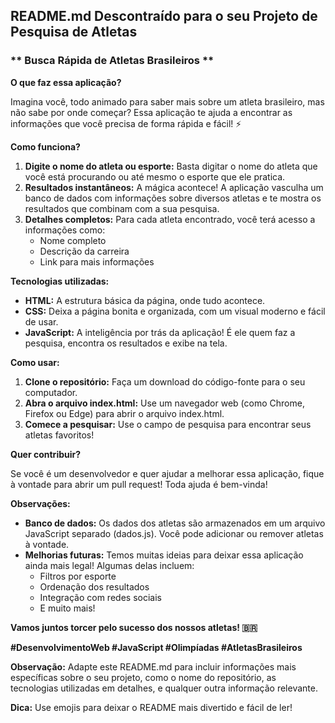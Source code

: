 ## **README.md Descontraído para o seu Projeto de Pesquisa de Atletas**

### ** Busca Rápida de Atletas Brasileiros **

**O que faz essa aplicação?**

Imagina você, todo animado para saber mais sobre um atleta brasileiro, mas não sabe por onde começar? Essa aplicação te ajuda a encontrar as informações que você precisa de forma rápida e fácil! ⚡

**Como funciona?**

1. **Digite o nome do atleta ou esporte:** Basta digitar o nome do atleta que você está procurando ou até mesmo o esporte que ele pratica.
2. **Resultados instantâneos:** A mágica acontece! A aplicação vasculha um banco de dados com informações sobre diversos atletas e te mostra os resultados que combinam com a sua pesquisa.
3. **Detalhes completos:** Para cada atleta encontrado, você terá acesso a informações como:
   * Nome completo
   * Descrição da carreira
   * Link para mais informações

**Tecnologias utilizadas:**

* **HTML:** A estrutura básica da página, onde tudo acontece.
* **CSS:** Deixa a página bonita e organizada, com um visual moderno e fácil de usar.
* **JavaScript:** A inteligência por trás da aplicação! É ele quem faz a pesquisa, encontra os resultados e exibe na tela.

**Como usar:**

1. **Clone o repositório:** Faça um download do código-fonte para o seu computador.
2. **Abra o arquivo index.html:** Use um navegador web (como Chrome, Firefox ou Edge) para abrir o arquivo index.html.
3. **Comece a pesquisar:** Use o campo de pesquisa para encontrar seus atletas favoritos!

**Quer contribuir?**

Se você é um desenvolvedor e quer ajudar a melhorar essa aplicação, fique à vontade para abrir um pull request! Toda ajuda é bem-vinda! 

**Observações:**

* **Banco de dados:** Os dados dos atletas são armazenados em um arquivo JavaScript separado (dados.js). Você pode adicionar ou remover atletas à vontade.
* **Melhorias futuras:** Temos muitas ideias para deixar essa aplicação ainda mais legal! Algumas delas incluem:
   * Filtros por esporte
   * Ordenação dos resultados
   * Integração com redes sociais
   * E muito mais!

**Vamos juntos torcer pelo sucesso dos nossos atletas! 🇧🇷**

**#DesenvolvimentoWeb #JavaScript #Olimpíadas #AtletasBrasileiros**

**Observação:** Adapte este README.md para incluir informações mais específicas sobre o seu projeto, como o nome do repositório, as tecnologias utilizadas em detalhes, e qualquer outra informação relevante. 

**Dica:** Use emojis para deixar o README mais divertido e fácil de ler! 
